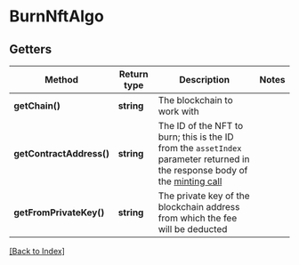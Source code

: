 # BurnNftAlgo

## Getters

Method | Return type | Description | Notes
------------ | ------------- | ------------- | -------------
**getChain()** | **string** | The blockchain to work with |
**getContractAddress()** | **string** | The ID of the NFT to burn; this is the ID from the <code>assetIndex</code> parameter returned in the response body of the <a href="#operation/NftMintErc721">minting call</a> |
**getFromPrivateKey()** | **string** | The private key of the blockchain address from which the fee will be deducted |

[[Back to Index]](../index.md)
